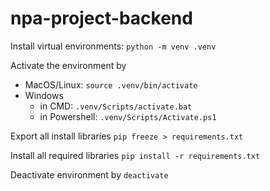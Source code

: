 # npa-project-backend

Install virtual environments: ```python -m venv .venv```

Activate the environment by
- MacOS/Linux: ```source .venv/bin/activate```
- Windows
  - in CMD: ```.venv/Scripts/activate.bat```
  - in Powershell: ```.venv/Scripts/Activate.ps1```

Export all install libraries ```pip freeze > requirements.txt```

Install all required libraries ```pip install -r requirements.txt```

Deactivate environment by ```deactivate```
